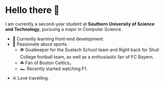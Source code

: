 # Hello there 👋

I am currently a second-year student at **Southern University of Science and Technology**, pursuing a major in Computer Science.

* 🧐 Currently learning front-end development.
* 🏃‍ Passionate about sports.
  * ⚽ Goalkeeper for the Sustech School team and Right back for Shuli College football team, as well as a enthusiastic fan of FC Bayern.
  * ☘ Fan of Boston Celtics。
  * 🏎 Recently started watching F1.  
* ⛵   Love travelling.
